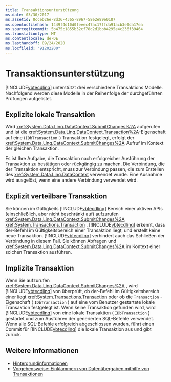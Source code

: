```yaml
---
title: Transaktionsunterstützung
ms.date: 03/30/2017
ms.assetid: 8cceb26e-8d36-4365-8967-58e2e89e0187
ms.openlocfilehash: 1449f4d10d0feeec47ac17ffda91acb3e0da17ea
ms.sourcegitcommit: 5b475c1855b32cf78d2d1bbb4295e4c236f39464
ms.translationtype: MT
ms.contentlocale: de-DE
ms.lasthandoff: 09/24/2020
ms.locfileid: "91202200"
---
```

# <a name="transaction-support"></a>Transaktionsunterstützung

[!INCLUDE[vbtecdlinq](../../../../../../includes/vbtecdlinq-md.md)] unterstützt drei verschiedene Transaktions Modelle. Nachfolgend werden diese Modelle in der Reihenfolge der durchgeführten Prüfungen aufgelistet.  
  
## <a name="explicit-local-transaction"></a>Explizite lokale Transaktion  

 Wird <xref:System.Data.Linq.DataContext.SubmitChanges%2A> aufgerufen und ist die <xref:System.Data.Linq.DataContext.Transaction%2A>-Eigenschaft auf eine (`IDbTransaction`-) Transaktion festgelegt, erfolgt der <xref:System.Data.Linq.DataContext.SubmitChanges%2A>-Aufruf im Kontext der gleichen Transaktion.  
  
 Es ist Ihre Aufgabe, die Transaktion nach erfolgreicher Ausführung der Transaktion zu bestätigen oder rückgängig zu machen. Die Verbindung, die der Transaktion entspricht, muss zur Verbindung passen, die zum Erstellen des <xref:System.Data.Linq.DataContext> verwendet wurde. Eine Ausnahme wird ausgelöst, wenn eine andere Verbindung verwendet wird.  
  
## <a name="explicit-distributable-transaction"></a>Explizit verteilbare Transaktion  

 Sie können im Gültigkeits [!INCLUDE[vbtecdlinq](../../../../../../includes/vbtecdlinq-md.md)] Bereich einer aktiven APIs (einschließlich, aber nicht beschränkt auf) aufzurufen <xref:System.Data.Linq.DataContext.SubmitChanges%2A> <xref:System.Transactions.Transaction> . [!INCLUDE[vbtecdlinq](../../../../../../includes/vbtecdlinq-md.md)] erkennt, dass der-Befehl im Gültigkeitsbereich einer Transaktion liegt, und erstellt keine neue Transaktion. [!INCLUDE[vbtecdlinq](../../../../../../includes/vbtecdlinq-md.md)] verhindert auch das Schließen der Verbindung in diesem Fall. Sie können Abfragen und <xref:System.Data.Linq.DataContext.SubmitChanges%2A> im Kontext einer solchen Transaktion ausführen.  
  
## <a name="implicit-transaction"></a>Implizite Transaktion  

 Wenn Sie aufzurufen <xref:System.Data.Linq.DataContext.SubmitChanges%2A> , wird [!INCLUDE[vbtecdlinq](../../../../../../includes/vbtecdlinq-md.md)] von überprüft, ob der-Befehl im Gültigkeitsbereich einer liegt <xref:System.Transactions.Transaction> oder ob die `Transaction` -Eigenschaft ( `IDbTransaction` ) auf eine vom Benutzer gestartete lokale Transaktion festgelegt ist. Wenn keine Transaktion gefunden wird, wird [!INCLUDE[vbtecdlinq](../../../../../../includes/vbtecdlinq-md.md)] von eine lokale Transaktion ( `IDbTransaction` ) gestartet und zum Ausführen der generierten SQL-Befehle verwendet. Wenn alle SQL-Befehle erfolgreich abgeschlossen wurden, führt einen Commit für [!INCLUDE[vbtecdlinq](../../../../../../includes/vbtecdlinq-md.md)] die lokale Transaktion aus und gibt zurück.  
  
## <a name="see-also"></a>Weitere Informationen

- [Hintergrundinformationen](background-information.md)
- [Vorgehensweise: Einklammern von Datenübergaben mithilfe von Transaktionen](how-to-bracket-data-submissions-by-using-transactions.md)
